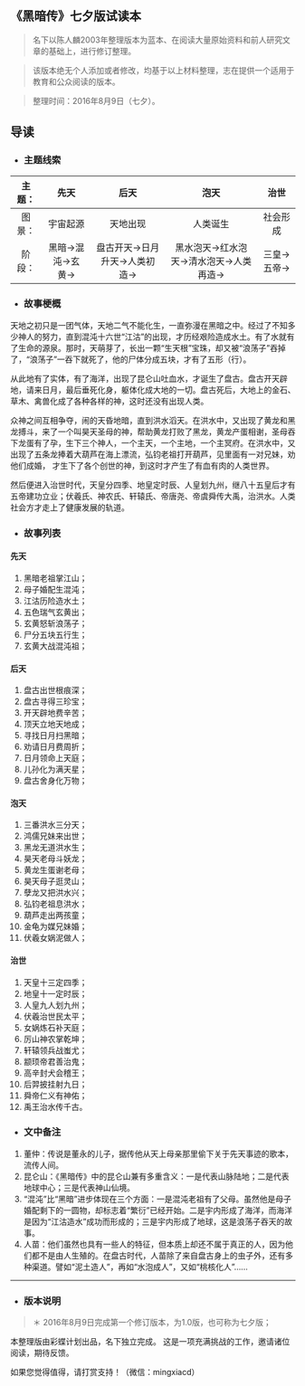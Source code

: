 ## 《黑暗传》七夕版试读本

> 名下以陈人麟2003年整理版本为蓝本、在阅读大量原始资料和前人研究文章的基础上，进行修订整理。

> 该版本绝无个人添加或者修改，均基于以上材料整理，志在提供一个适用于教育和公众阅读的版本。

> 整理时间：2016年8月9日（七夕）。

## 导读

* ### 主题线索

| 主题：| 先天               | 后天           | 泡天  |  治世  |
|:------------------:|:------------------:|:-------------:|:-----:|:-----:|
| 图景：|    宇宙起源          |  天地出现      |   人类诞生  |  社会形成  |
| 阶段：| 黑暗->混沌->玄黄->  | 盘古开天->日月升天->人类初造->  | 黑水泡天->红水泡天->清水泡天->人类再造-> | 三皇->五帝-> |

* ### 故事梗概

天地之初只是一团气体，天地二气不能化生，一直弥漫在黑暗之中。经过了不知多少神人的努力，直到混沌十六世“江沽”的出现，才历经艰险造成水土。有了水就有了生命的源泉。那时，天萌芽了，长出一颗“生天根”宝珠，却又被“浪荡子”吞掉了，“浪荡子”一吞下就死了，他的尸体分成五块，才有了五形（行）。

从此地有了实体，有了海洋，出现了昆仑山吐血水，才诞生了盘古。盘古开天辟地，请来日月，最后垂死化身，躯体化成大地的一切。盘古死后，大地上的金石、草木、禽兽化成了各种各样的神，这时还没有出现人类。

众神之间互相争夺，闹的天昏地暗，直到洪水滔天。在洪水中，又出现了黄龙和黑龙搏斗，来了一个叫昊天圣母的神，帮助黄龙打败了黑龙，黄龙产蛋相谢，圣母吞下龙蛋有了孕，生下三个神人，一个主天，一个主地，一个主冥府。在洪水中，又出现了五条龙捧着大葫芦在海上漂流，弘钧老祖打开葫芦，见里面有一对兄妹，劝他们成婚， 才生下了各个创世的神，到这时才产生了有血有肉的人类世界。

然后便进入治世时代，天皇分四季、地皇定时辰、人皇划九州，继八十五皇后才有五帝建功立业；伏羲氏、神农氏、轩辕氏、帝唐尧、帝虞舜传大禹，治洪水。人类社会方才走上了健康发展的轨道。

* ### 故事列表

 #### 先天
 1. 黑暗老祖掌江山；
 2. 母子婚配生混沌；
 3. 江沽历险造水土；
 4. 五色瑞气玄黄出；
 5. 玄黄怒斩浪荡子；
 6. 尸分五块五行生；
 7. 玄黄大战混沌祖；

 #### 后天
 1. 盘古出世根痕深；
 2. 盘古寻得三珍宝；
 3. 开天辟地费辛苦；
 4. 顶天立地天地成；
 5. 寻找日月扫黑暗；
 6. 劝请日月费周折；
 7. 日月领命上天庭；
 8. 儿孙化为满天星；
 9. 盘古舍身化万物；

 #### 泡天
 1. 三番洪水三分天；
 2. 鸿儒兄妹来出世；
 3. 黑龙无道洪水生；
 4. 昊天老母斗妖龙；
 5. 黄龙生蛋谢老母；
 6. 昊天母子逛灵山；
 7. 孽龙又把洪水兴；
 8. 弘钧老祖息洪水；
 9. 葫芦走出两孩童；
 10. 金龟为媒兄妹婚；
 11. 伏羲女娲泥做人；

 #### 治世
 1. 天皇十三定四季；
 2. 地皇十一定时辰；
 3. 人皇九人划九州；
 4. 伏羲治世民太平；
 5. 女娲炼石补天庭；
 6. 厉山神农掌乾坤；
 7. 轩辕领兵战蚩尤；
 8. 颛顼帝君善治鬼；
 9. 高辛封犬会稽王；
 10. 后羿披挂射九日；
 11. 舜帝仁义有神佑；
 12. 禹王治水传千古。

* ### 文中备注

 1. 董仲：传说是董永的儿子，据传他从天上母亲那里偷下关于先天事迹的歌本，流传人间。
 2. 昆仑山：《黑暗传》中的昆仑山兼有多重含义：一是代表山脉陆地；二是代表地球中心；三是代表神山仙境。
 3. “混沌”比“黑暗”进步体现在三个方面：一是混沌老祖有了父母。虽然他是母子婚配剩下的一圆物，却标志着“繁衍”已经开始。二是宇内形成了海洋，而海洋是因为“江沽造水”成功而形成的；三是宇内形成了地球，这是浪荡子吞天的故事。
 4. 人苗：他们虽然也具有一些人的特征，但本质上却还不属于真正的人，因为他们都不是由人生殖的。在盘古时代，人苗除了来自盘古身上的虫子外，还有多种渠道。譬如“泥土造人”，再如“水泡成人”，又如“桃核化人”……

****
* ### 版本说明

> ＊ 2016年8月9日完成第一个修订版本，为1.0版，也可称为七夕版；

本整理版由彩蝶计划出品，名下独立完成。 这是一项充满挑战的工作，邀请诸位阅读，期待反馈。

如果您觉得值得，请打赏支持！（微信：mingxiacd）
